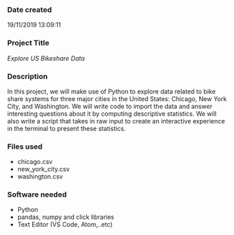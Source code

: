 ### Date created
19/11/2019 13:09:11

### Project Title
*Explore US Bikeshare Data*

### Description
In this project, we will make use of Python to explore data related to bike share systems for three major cities in the United States: Chicago, New York City, and Washington. We will write code to import the data and answer interesting questions about it by computing descriptive statistics. We will also write a script that takes in raw input to create an interactive experience in the terminal to present these statistics.

### Files used
- chicago.csv
- new_york_city.csv
- washington.csv

### Software needed
* Python
* pandas, numpy and click libraries
* Text Editor (VS Code, Atom,..etc)
